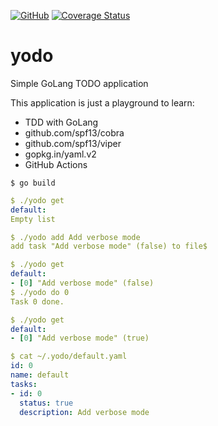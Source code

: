 
[![GitHub](https://img.shields.io/github/license/raelga/yodo?style=flat-square)](https://github.com/raelga/yodo/blob/master/LICENSE)
[![Coverage Status](https://coveralls.io/repos/github/raelga/yodo/badge.svg?branch=master)](https://coveralls.io/github/raelga/yodo?branch=master)

# yodo

Simple GoLang TODO application

This application is just a playground to learn:

- TDD with GoLang
- github.com/spf13/cobra
- github.com/spf13/viper
- gopkg.in/yaml.v2
- GitHub Actions


```
$ go build 
```

```yaml
$ ./yodo get
default:
Empty list
```

```yaml
$ ./yodo add Add verbose mode
add task "Add verbose mode" (false) to file$ 
```

```yaml
$ ./yodo get
default:
- [0] "Add verbose mode" (false)
$ ./yodo do 0
Task 0 done.
```

```yaml
$ ./yodo get
default:
- [0] "Add verbose mode" (true)
```

```yaml
$ cat ~/.yodo/default.yaml 
id: 0
name: default
tasks:
- id: 0
  status: true
  description: Add verbose mode
```
